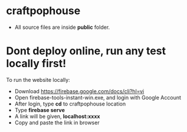 # craftpophouse
* All source files are inside <b>public</b> folder.

# Dont deploy online, run any test locally first!
To run the website locally:
* Download https://firebase.google.com/docs/cli?hl=vi
* Open firebase-tools-instant-win.exe, and login with Google Account
* After login, type <b>cd</b> to craftpophouse location  
* Type <b>firebase serve</b>
* A link will be given, <b>localhost:xxxx</b>
* Copy and paste the link in browser
